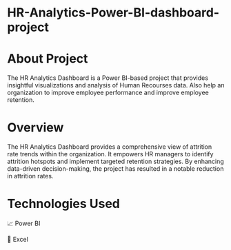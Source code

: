 # HR-Analytics-Power-BI-dashboard-project




# About Project 

The HR Analytics Dashboard is a Power BI-based project that provides insightful visualizations and analysis of Human Recourses data. Also help an organization to improve employee performance and improve employee retention. 


# Overview 

The HR Analytics Dashboard provides a comprehensive view of attrition rate trends within the organization. It empowers HR managers to identify attrition hotspots and implement targeted retention strategies. By enhancing data-driven decision-making, the project has resulted in a notable reduction in attrition rates.


# Technologies Used 

📈 Power BI

🔢 Excel




